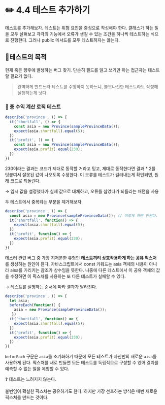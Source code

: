 # ✏️ 4.4 테스트 추가하기

테스트를 추가해보자. 테스트는 위험 요인을 중심으로 작성해야 한다. 클래스가 하는 일을 모두 살펴보고 각각의 기능에서 오류가 생길 수 있는 조건을 하나씩 테스트하는 식으로 진행한다. 그러나 public 메서드를 모두 테스트하지는 않는다.

## 📍테스트의 목적

현재 혹은 향후에 발생하는 버그 찾기. 단순히 필드를 일고 쓰기만 하는 접근자는 테스트 할 필요가 없다.

> 완벽하게 만드느라 테스트를 수행하지 못하느니, 불오나전한 테스트라도 작성해 실행하는게 낫다.



### 🧷 총 수익 계산 로직 테스트

```js
describe('province', () => {
  it('shortfall', () => {
    const asia = new Province(sampleProvinceData());
    expect(asia.shortfall).equal(5);
  })
  it('profit', () => {
    const asia = new Province(sampleProvinceData());
    expect(asia.profit).equal(230);
  })
})
```

230이라는 결과는 코드가 제대로 동작할 거라고 믿고, 제대로 동작한다면 결과 \* 2를 덧붙여서 잘못된 값이 나오도록 수정한다. 이 오류를 테스트가 걸러내는게 확인되면, 원래 코드로 되돌린다.

→ 임시 값을 설정했다가 실제 값으로 대체하고, 오류를 심었다가 되돌리는 패턴을 사용



두 테스트에서 중복되는 부분을 제거해보자.

```javascript
describe('province', () => {
  const asia = new Province(sampleProvinceData()); // 이렇게 하면 안된다.
  it('shortfall', function() => {
    expect(asia.shortfall).equal(5);
  })
  it('profit', function() => {
    expect(asia.profit).equal(230);
  })
})
```

테스터 관련 버그 중 가장 지저분한 유형인 **테스트끼리 상호작용하게 하는 공유 픽스처**를 생성하는 원인이 된다. 자바스크립트에서 const 키워드는 asia 객체의 내용이 아니라 aisa를 가리키는 참조가 상수임을 뜻한다. 나중에 다른 테스트에서 이 공유 객체의 값을 수정하면 이 픽스처를 사용하는 또 다른 테스트가 실패할 수 있다.

→ 테스트를 실행하는 순서에 따라 결과가 달라진다.

```javascript
describe('province', () => {
  let asia;
  beforeEach(function() {
    asia = new Province(sampleProvinceData());
   }) 
  it('shortfall', function() => {
    expect(asia.shortfall).equal(5);
  })
  it('profit', function() => {
    expect(asia.profit).equal(230);
  })
})
```

`beforEach` 구문은 `asia`를 초기화하기 때문에 모든 테스트가 자신만의 새로운 `aisa`를 사용하게 된다. 픽스처를 새로 만들면 모든 테스트를 독립적으로 구성할 수 있어 결과를 예측할 수 없는 일을 예방할 수 있다.



❓ 테스트는 느려지지 않는다.

불변임이 확실한 픽스처는 공유하기도 한다. 하지만 가장 선호하는 방식은 매번 새로운 픽스처를 만드는 것이다.









